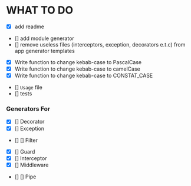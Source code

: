 # WHAT TO DO

- [x] add readme
- [] add module generator
- [] remove useless files (interceptors, exception, decorators e.t.c) from app generator templates

- [x] Write function to change kebab-case to PascalCase
- [x] Write function to change kebab-case to camelCase
- [x] Write function to change kebab-case to CONSTAT_CASE
- [] `Usage` file
- [] tests

### Generators For
- [x] [] Decorator
- [x] [] Exception
- [] [] Filter
- [x] [] Guard
- [x] [] Interceptor
- [x] [] Middleware
- [] [] Pipe